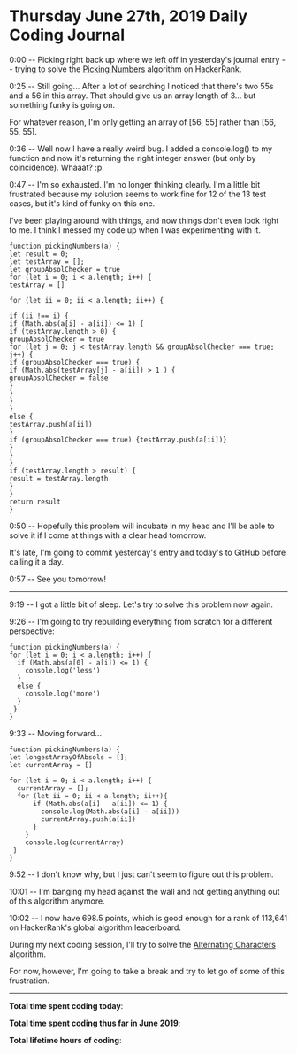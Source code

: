 # Thursday June 27th, 2019 Daily Coding Journal

0:00 -- Picking right back up where we left off in yesterday's journal entry -- trying to solve the [Picking Numbers](https://www.hackerrank.com/challenges/picking-numbers/problem) algorithm on HackerRank.

0:25 -- Still going... After a lot of searching I noticed that there's two 55s and a 56 in this array. That should give us an array length of 3... but something funky is going on.

For whatever reason, I'm only getting an array of [56, 55] rather than [56, 55, 55].

0:36 -- Well now I have a really weird bug. I added a console.log() to my function and now it's returning the right integer answer (but only by coincidence). Whaaat? :p

0:47 -- I'm so exhausted. I'm no longer thinking clearly. I'm a little bit frustrated because my solution seems to work fine for 12 of the 13 test cases, but it's kind of funky on this one.

I've been playing around with things, and now things don't even look right to me. I think I messed my code up when I was experimenting with it.
```
function pickingNumbers(a) {
let result = 0;
let testArray = [];
let groupAbsolChecker = true
for (let i = 0; i < a.length; i++) {
testArray = []

for (let ii = 0; ii < a.length; ii++) {

if (ii !== i) {
if (Math.abs(a[i] - a[ii]) <= 1) {
if (testArray.length > 0) {
groupAbsolChecker = true
for (let j = 0; j < testArray.length && groupAbsolChecker === true; j++) {
if (groupAbsolChecker === true) {
if (Math.abs(testArray[j] - a[ii]) > 1 ) {
groupAbsolChecker = false
}
}
}
}
else {
testArray.push(a[ii])
}
if (groupAbsolChecker === true) {testArray.push(a[ii])}
}
}
}
if (testArray.length > result) {
result = testArray.length
}
}
return result
}
```
0:50 -- Hopefully this problem will incubate in my head and I'll be able to solve it if I come at things with a clear head tomorrow.

It's late, I'm going to commit yesterday's entry and today's to GitHub before calling it a day.

0:57 -- See you tomorrow!
___
9:19 -- I got a little bit of sleep. Let's try to solve this problem now again.

9:26 -- I'm going to try rebuilding everything from scratch for a different perspective:
```
function pickingNumbers(a) {
for (let i = 0; i < a.length; i++) {
  if (Math.abs(a[0] - a[i]) <= 1) {
    console.log('less')
  }
  else {
    console.log('more')
  }
 }
}
```
9:33 -- Moving forward...
```
function pickingNumbers(a) {
let longestArrayOfAbsols = [];
let currentArray = []

for (let i = 0; i < a.length; i++) {
  currentArray = [];
  for (let ii = 0; ii < a.length; ii++){
      if (Math.abs(a[i] - a[ii]) <= 1) {
        console.log(Math.abs(a[i] - a[ii]))
        currentArray.push(a[ii])
      }
    }
    console.log(currentArray)
 }
}
```
9:52 -- I don't know why, but I just can't seem to figure out this problem.

10:01 -- I'm banging my head against the wall and not getting anything out of this algorithm anymore.

10:02 -- I now have 698.5 points, which is good enough for a rank of 113,641 on HackerRank's global algorithm leaderboard.

During my next coding session, I'll try to solve the [Alternating Characters](https://www.hackerrank.com/challenges/alternating-characters/problem) algorithm.

For now, however, I'm going to take a break and try to let go of some of this frustration.
___
**Total time spent coding today**: 

**Total time spent coding thus far in June 2019**: 

**Total lifetime hours of coding**: 
